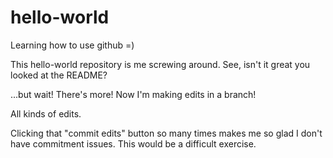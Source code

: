 # hello-world
Learning how to use github =)

This hello-world repository is me screwing around. See, isn't it great you looked at the README? 

...but wait! There's more! Now I'm making edits in a branch!

All kinds of edits.

Clicking that "commit edits" button so many times makes me so glad I don't have commitment issues. This would be a difficult exercise.
